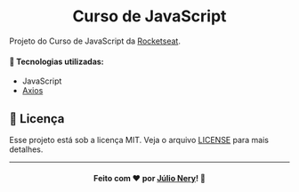 <h1 align="center">Curso de JavaScript</h1>

Projeto do Curso de JavaScript da [Rocketseat](https://rocketseat.com.br/ "Rocketseat").

#### :rocket: Tecnologias utilizadas:
- JavaScript
- [Axios](https://github.com/axios/axios)

## :memo: Licença
Esse projeto está sob a licença MIT. Veja o arquivo [LICENSE](LICENSE) para mais detalhes.

---

<h4 align="center">
    Feito com ❤ por <a href="https://www.linkedin.com/in/julio-nery/" target="_blank">Júlio Nery</a>!
    <g-emoji class="g-emoji" alias="wave" fallback-src="https://github.githubassets.com/images/icons/emoji/unicode/1f44b.png">👋</g-emoji>
</h4>
